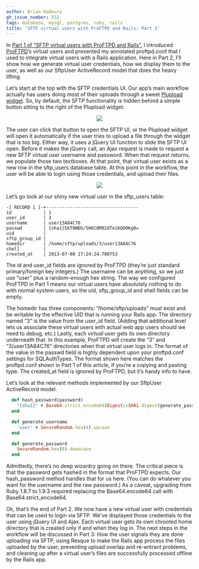 ```yaml
---
author: Brian Gadoury
gh_issue_number: 832
tags: database, mysql, postgres, ruby, rails
title: 'SFTP virtual users with ProFTPD and Rails: Part 2'
---
```




In [Part 1 of “SFTP virtual users with ProFTPD and Rails”](/blog/2012/12/20/sftp-virtual-users-with-proftpd-and), I introduced [ProFTPD](http://www.proftpd.org/)’s virtual users and presented my annotated proftpd.conf that I used to integrate virtual users with a Rails application. Here in Part 2, I’ll show how we generate virtual user credentials, how we display them to the user, as well as our SftpUser ActiveRecord model that does the heavy lifting. 

Let’s start at the top with the SFTP credentials UI. Our app’s main workflow actually has users doing most of their uploads through a sweet [Plupload widget](https://www.plupload.com/). So, by default, the SFTP functionality is hidden behind a simple button sitting to the right of the Plupload widget:

<div class="separator" style="clear: both; text-align: center;"><img border="0" src="/blog/2013/07/10/sftp-virtual-users-with-proftpd-and/image-0.png"/></div>

The user can click that button to open the SFTP UI, or the Plupload widget will open it automatically if the user tries to upload a file through the widget that is too big. Either way, it uses a jQuery UI function to slide the SFTP UI open. Before it makes the jQuery call, an Ajax request is made to request a new SFTP virtual user username and password. When that request returns, we populate those two textboxes. At that point, that virtual user exists as a new row in the sftp_users database table. At this point in the workflow, the user will be able to login using those credentials, and upload their files.

<div class="separator" style="clear: both; text-align: center;"><img border="0" src="/blog/2013/07/10/sftp-virtual-users-with-proftpd-and/image-1.png"/></div>

Let’s go look at our shiny new virtual user in the sftp_users table:

```nohighlight
-[ RECORD 1 ]-+-----------------------------------
id            | 1
user_id       | 3
username      | user13A84C76
passwd        | {sha1}5kT0WDb/5H6C8M92dTeiKQO0Kg0=
uid           |
sftp_group_id |
homedir       | /home/sftp/uploads/3/user13A84C76
shell         |
created_at    | 2013-07-08 17:24:24.780753
```

The id and user_id fields are ignored by ProFTPD (they’re just standard primary/foreign key integers.) The username can be anything, so we just use “user” plus a random-enough hex string. The way we configured ProFTPD in Part 1 means our virtual users have absolutely nothing to do with normal system users, so the uid, sftp_group_id and shell fields can be empty. 

The homedir has three components: “/home/sftp/uploads” must exist and be writable by the effective UID that is running your Rails app. The directory named “3” is the value from the user_id field. (Adding that additional level lets us associate these virtual users with actual web app users should we need to debug, etc.) Lastly, each *virtual* user gets its own directory underneath that. In this example, ProFTPD will create the “3” and “3/user13A84C76” directories when that virtual user logs in. The format of the value in the passwd field is highly dependent upon your proftpd.conf settings for SQLAuthTypes. The format shown here matches the proftpd.conf shown in Part 1 of this article, if you’re a copying and pasting type. The created_at field is ignored by ProFTPD, but it’s handy info to have.

Let’s look at the relevant methods implemented by our SftpUser ActiveRecord model.

```ruby
  def hash_password(password)
    "{sha1}" + Base64.strict_encode64(Digest::SHA1.digest(generate_password))
  end

  def generate_username
    'user' + SecureRandom.hex(4).upcase
  end

  def generate_password
    SecureRandom.hex(8).downcase
  end
```

Admittedly, there’s no deep wizardry going on there. The critical piece is that the password gets hashed in the format that ProFTPD expects. Our hash_password method handles that for us here. (You can do whatever you want for the username and the raw password.) As a caveat, upgrading from Ruby 1.8.7 to 1.9.3 required replacing the Base64.encode64 call with Base64.strict_encode64.

Ok, that’s the end of Part 2. We now have a new virtual user with credentials that can be used to login via SFTP. We’ve displayed those credentials to the user using jQuery UI and Ajax. Each virtual user gets its own chrooted home directory that is created only if and when they log in. The next steps in the workflow will be discussed in Part 3: How the user signals they are done uploading via SFTP, using Resque to make the Rails app process the files uploaded by the user, preventing upload overlap and re-entrant problems, and cleaning up after a virtual user’s files are successfully processed offline by the Rails app.


